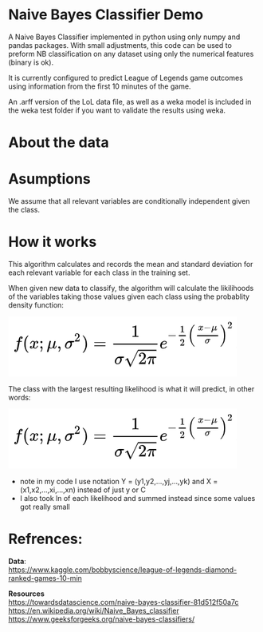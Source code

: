 # Naive Bayes Classifier Demo
A Naive Bayes Classifier implemented in python using only numpy and pandas packages. With small adjustments, this code can be used to preform NB classification on any dataset using only the numerical features (binary is ok). 


It is currently configured to predict League of Legends game outcomes using information from the first 10 minutes of the game.  

An .arff version of the LoL data file, as well as a weka model is included in the weka test folder if you want to validate the results using weka. 
 
# About the data

 
# Asumptions
We assume that all relevant variables are conditionally independent given the class.  


# How it works
This algorithm calculates and records the mean and standard deviation for each relevant variable for each class in the training set.  
  
When given new data to classify, the algorithm will calculate the likilihoods of the variables taking those values given each class using the probablity density function:  
  
![p-density-function](images/p-density-function.png)  
  
The class with the largest resulting likelihood is what it will predict, in other words:  
  
![p-density-function](images/p-density-function.png)  
  
* note in my code I use notation Y = (y1,y2,...,yj,...,yk) and X = (x1,x2,...,xi,...,xn) instead of just y or C  
* I also took ln of each likelihood and summed instead since some values got really small
  

# Refrences:
**Data**:   
https://www.kaggle.com/bobbyscience/league-of-legends-diamond-ranked-games-10-min  

**Resources**   
https://towardsdatascience.com/naive-bayes-classifier-81d512f50a7c  
https://en.wikipedia.org/wiki/Naive_Bayes_classifier  
https://www.geeksforgeeks.org/naive-bayes-classifiers/  
